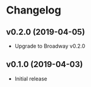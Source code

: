# Changelog

## v0.2.0 (2019-04-05)

* Upgrade to Broadway v0.2.0

## v0.1.0 (2019-04-03)

* Initial release
